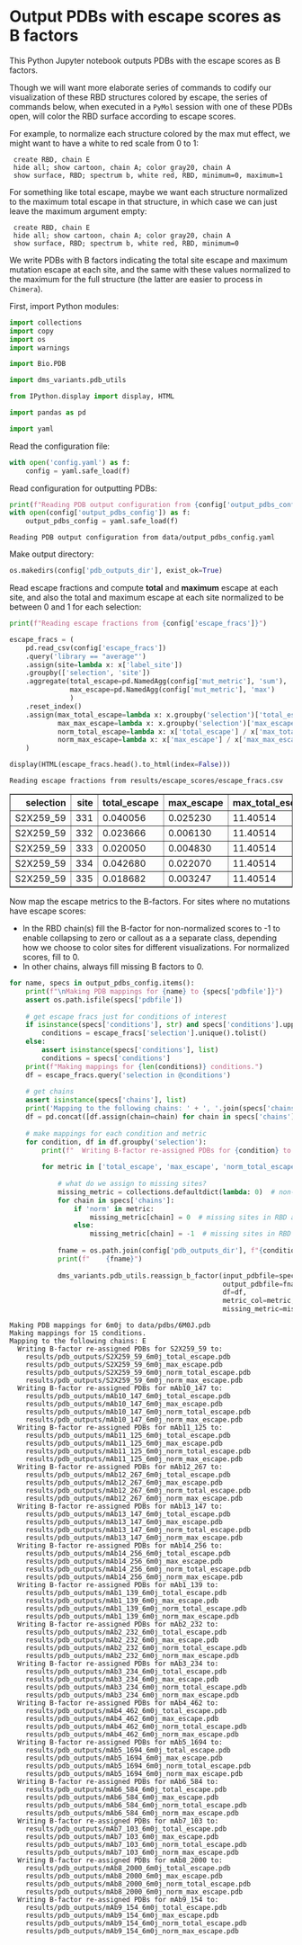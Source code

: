# Output PDBs with escape scores as B factors
This Python Jupyter notebook outputs PDBs with the escape scores as B factors.

Though we will want more elaborate series of commands to codify our visualization of these RBD structures colored by escape, the series of commands below, when executed in a `PyMol` session with one of these PDBs open, will color the RBD surface according to escape scores.

For example, to normalize each structure colored by the max mut effect, we might want to have a white to red scale from 0 to 1:

     create RBD, chain E
     hide all; show cartoon, chain A; color gray20, chain A
     show surface, RBD; spectrum b, white red, RBD, minimum=0, maximum=1
     
For something like total escape, maybe we want each structure normalized to the maximum total escape in that structure, in which case we can just leave the maximum argument empty:

     create RBD, chain E
     hide all; show cartoon, chain A; color gray20, chain A
     show surface, RBD; spectrum b, white red, RBD, minimum=0
     
We write PDBs with B factors indicating the total site escape and maximum mutation escape at each site, and the same with these values normalized to the maximum for the full structure (the latter are easier to process in `Chimera`).

First, import Python modules:


```python
import collections
import copy
import os
import warnings

import Bio.PDB

import dms_variants.pdb_utils

from IPython.display import display, HTML

import pandas as pd

import yaml
```

Read the configuration file:


```python
with open('config.yaml') as f:
    config = yaml.safe_load(f)
```

Read configuration for outputting PDBs:


```python
print(f"Reading PDB output configuration from {config['output_pdbs_config']}")
with open(config['output_pdbs_config']) as f:
    output_pdbs_config = yaml.safe_load(f)
```

    Reading PDB output configuration from data/output_pdbs_config.yaml


Make output directory:


```python
os.makedirs(config['pdb_outputs_dir'], exist_ok=True)
```

Read escape fractions and compute **total** and **maximum** escape at each site, and also the total and maximum escape at each site normalized to be between 0 and 1 for each selection:


```python
print(f"Reading escape fractions from {config['escape_fracs']}")

escape_fracs = (
    pd.read_csv(config['escape_fracs'])
    .query('library == "average"')
    .assign(site=lambda x: x['label_site'])
    .groupby(['selection', 'site'])
    .aggregate(total_escape=pd.NamedAgg(config['mut_metric'], 'sum'),
               max_escape=pd.NamedAgg(config['mut_metric'], 'max')
               )
    .reset_index()
    .assign(max_total_escape=lambda x: x.groupby('selection')['total_escape'].transform('max'),
            max_max_escape=lambda x: x.groupby('selection')['max_escape'].transform('max'),
            norm_total_escape=lambda x: x['total_escape'] / x['max_total_escape'],
            norm_max_escape=lambda x: x['max_escape'] / x['max_max_escape'])
    )

display(HTML(escape_fracs.head().to_html(index=False)))
```

    Reading escape fractions from results/escape_scores/escape_fracs.csv



<table border="1" class="dataframe">
  <thead>
    <tr style="text-align: right;">
      <th>selection</th>
      <th>site</th>
      <th>total_escape</th>
      <th>max_escape</th>
      <th>max_total_escape</th>
      <th>max_max_escape</th>
      <th>norm_total_escape</th>
      <th>norm_max_escape</th>
    </tr>
  </thead>
  <tbody>
    <tr>
      <td>S2X259_59</td>
      <td>331</td>
      <td>0.040056</td>
      <td>0.025230</td>
      <td>11.40514</td>
      <td>0.9015</td>
      <td>0.003512</td>
      <td>0.027987</td>
    </tr>
    <tr>
      <td>S2X259_59</td>
      <td>332</td>
      <td>0.023666</td>
      <td>0.006130</td>
      <td>11.40514</td>
      <td>0.9015</td>
      <td>0.002075</td>
      <td>0.006800</td>
    </tr>
    <tr>
      <td>S2X259_59</td>
      <td>333</td>
      <td>0.020050</td>
      <td>0.004830</td>
      <td>11.40514</td>
      <td>0.9015</td>
      <td>0.001758</td>
      <td>0.005358</td>
    </tr>
    <tr>
      <td>S2X259_59</td>
      <td>334</td>
      <td>0.042680</td>
      <td>0.022070</td>
      <td>11.40514</td>
      <td>0.9015</td>
      <td>0.003742</td>
      <td>0.024481</td>
    </tr>
    <tr>
      <td>S2X259_59</td>
      <td>335</td>
      <td>0.018682</td>
      <td>0.003247</td>
      <td>11.40514</td>
      <td>0.9015</td>
      <td>0.001638</td>
      <td>0.003602</td>
    </tr>
  </tbody>
</table>


Now map the escape metrics to the B-factors.
For sites where no mutations have escape scores:
 - In the RBD chain(s) fill the B-factor for non-normalized scores to -1 to enable collapsing to zero or callout as a a separate class, depending how we choose to color sites for different visualizations. For normalized scores, fill to 0.
 - In other chains, always fill missing B factors to 0.  


```python
for name, specs in output_pdbs_config.items():
    print(f"\nMaking PDB mappings for {name} to {specs['pdbfile']}")
    assert os.path.isfile(specs['pdbfile'])
    
    # get escape fracs just for conditions of interest
    if isinstance(specs['conditions'], str) and specs['conditions'].upper() == 'ALL':
        conditions = escape_fracs['selection'].unique().tolist()
    else:
        assert isinstance(specs['conditions'], list)
        conditions = specs['conditions']
    print(f"Making mappings for {len(conditions)} conditions.")
    df = escape_fracs.query('selection in @conditions')
    
    # get chains
    assert isinstance(specs['chains'], list)
    print('Mapping to the following chains: ' + ', '.join(specs['chains']))
    df = pd.concat([df.assign(chain=chain) for chain in specs['chains']], ignore_index=True)
    
    # make mappings for each condition and metric
    for condition, df in df.groupby('selection'):
        print(f"  Writing B-factor re-assigned PDBs for {condition} to:")
    
        for metric in ['total_escape', 'max_escape', 'norm_total_escape', 'norm_max_escape']:
        
            # what do we assign to missing sites?
            missing_metric = collections.defaultdict(lambda: 0)  # non-RBD chains always fill to zero
            for chain in specs['chains']:
                if 'norm' in metric:
                    missing_metric[chain] = 0  # missing sites in RBD are 0 for normalized metric PDBs
                else:
                    missing_metric[chain] = -1  # missing sites in RBD are -1 for non-normalized metric PDBs
        
            fname = os.path.join(config['pdb_outputs_dir'], f"{condition}_{name}_{metric}.pdb")
            print(f"    {fname}")
            
            dms_variants.pdb_utils.reassign_b_factor(input_pdbfile=specs['pdbfile'],
                                                     output_pdbfile=fname,
                                                     df=df,
                                                     metric_col=metric,
                                                     missing_metric=missing_metric)
```

    
    Making PDB mappings for 6m0j to data/pdbs/6M0J.pdb
    Making mappings for 15 conditions.
    Mapping to the following chains: E
      Writing B-factor re-assigned PDBs for S2X259_59 to:
        results/pdb_outputs/S2X259_59_6m0j_total_escape.pdb
        results/pdb_outputs/S2X259_59_6m0j_max_escape.pdb
        results/pdb_outputs/S2X259_59_6m0j_norm_total_escape.pdb
        results/pdb_outputs/S2X259_59_6m0j_norm_max_escape.pdb
      Writing B-factor re-assigned PDBs for mAb10_147 to:
        results/pdb_outputs/mAb10_147_6m0j_total_escape.pdb
        results/pdb_outputs/mAb10_147_6m0j_max_escape.pdb
        results/pdb_outputs/mAb10_147_6m0j_norm_total_escape.pdb
        results/pdb_outputs/mAb10_147_6m0j_norm_max_escape.pdb
      Writing B-factor re-assigned PDBs for mAb11_125 to:
        results/pdb_outputs/mAb11_125_6m0j_total_escape.pdb
        results/pdb_outputs/mAb11_125_6m0j_max_escape.pdb
        results/pdb_outputs/mAb11_125_6m0j_norm_total_escape.pdb
        results/pdb_outputs/mAb11_125_6m0j_norm_max_escape.pdb
      Writing B-factor re-assigned PDBs for mAb12_267 to:
        results/pdb_outputs/mAb12_267_6m0j_total_escape.pdb
        results/pdb_outputs/mAb12_267_6m0j_max_escape.pdb
        results/pdb_outputs/mAb12_267_6m0j_norm_total_escape.pdb
        results/pdb_outputs/mAb12_267_6m0j_norm_max_escape.pdb
      Writing B-factor re-assigned PDBs for mAb13_147 to:
        results/pdb_outputs/mAb13_147_6m0j_total_escape.pdb
        results/pdb_outputs/mAb13_147_6m0j_max_escape.pdb
        results/pdb_outputs/mAb13_147_6m0j_norm_total_escape.pdb
        results/pdb_outputs/mAb13_147_6m0j_norm_max_escape.pdb
      Writing B-factor re-assigned PDBs for mAb14_256 to:
        results/pdb_outputs/mAb14_256_6m0j_total_escape.pdb
        results/pdb_outputs/mAb14_256_6m0j_max_escape.pdb
        results/pdb_outputs/mAb14_256_6m0j_norm_total_escape.pdb
        results/pdb_outputs/mAb14_256_6m0j_norm_max_escape.pdb
      Writing B-factor re-assigned PDBs for mAb1_139 to:
        results/pdb_outputs/mAb1_139_6m0j_total_escape.pdb
        results/pdb_outputs/mAb1_139_6m0j_max_escape.pdb
        results/pdb_outputs/mAb1_139_6m0j_norm_total_escape.pdb
        results/pdb_outputs/mAb1_139_6m0j_norm_max_escape.pdb
      Writing B-factor re-assigned PDBs for mAb2_232 to:
        results/pdb_outputs/mAb2_232_6m0j_total_escape.pdb
        results/pdb_outputs/mAb2_232_6m0j_max_escape.pdb
        results/pdb_outputs/mAb2_232_6m0j_norm_total_escape.pdb
        results/pdb_outputs/mAb2_232_6m0j_norm_max_escape.pdb
      Writing B-factor re-assigned PDBs for mAb3_234 to:
        results/pdb_outputs/mAb3_234_6m0j_total_escape.pdb
        results/pdb_outputs/mAb3_234_6m0j_max_escape.pdb
        results/pdb_outputs/mAb3_234_6m0j_norm_total_escape.pdb
        results/pdb_outputs/mAb3_234_6m0j_norm_max_escape.pdb
      Writing B-factor re-assigned PDBs for mAb4_462 to:
        results/pdb_outputs/mAb4_462_6m0j_total_escape.pdb
        results/pdb_outputs/mAb4_462_6m0j_max_escape.pdb
        results/pdb_outputs/mAb4_462_6m0j_norm_total_escape.pdb
        results/pdb_outputs/mAb4_462_6m0j_norm_max_escape.pdb
      Writing B-factor re-assigned PDBs for mAb5_1694 to:
        results/pdb_outputs/mAb5_1694_6m0j_total_escape.pdb
        results/pdb_outputs/mAb5_1694_6m0j_max_escape.pdb
        results/pdb_outputs/mAb5_1694_6m0j_norm_total_escape.pdb
        results/pdb_outputs/mAb5_1694_6m0j_norm_max_escape.pdb
      Writing B-factor re-assigned PDBs for mAb6_584 to:
        results/pdb_outputs/mAb6_584_6m0j_total_escape.pdb
        results/pdb_outputs/mAb6_584_6m0j_max_escape.pdb
        results/pdb_outputs/mAb6_584_6m0j_norm_total_escape.pdb
        results/pdb_outputs/mAb6_584_6m0j_norm_max_escape.pdb
      Writing B-factor re-assigned PDBs for mAb7_103 to:
        results/pdb_outputs/mAb7_103_6m0j_total_escape.pdb
        results/pdb_outputs/mAb7_103_6m0j_max_escape.pdb
        results/pdb_outputs/mAb7_103_6m0j_norm_total_escape.pdb
        results/pdb_outputs/mAb7_103_6m0j_norm_max_escape.pdb
      Writing B-factor re-assigned PDBs for mAb8_2000 to:
        results/pdb_outputs/mAb8_2000_6m0j_total_escape.pdb
        results/pdb_outputs/mAb8_2000_6m0j_max_escape.pdb
        results/pdb_outputs/mAb8_2000_6m0j_norm_total_escape.pdb
        results/pdb_outputs/mAb8_2000_6m0j_norm_max_escape.pdb
      Writing B-factor re-assigned PDBs for mAb9_154 to:
        results/pdb_outputs/mAb9_154_6m0j_total_escape.pdb
        results/pdb_outputs/mAb9_154_6m0j_max_escape.pdb
        results/pdb_outputs/mAb9_154_6m0j_norm_total_escape.pdb
        results/pdb_outputs/mAb9_154_6m0j_norm_max_escape.pdb

